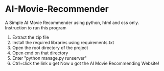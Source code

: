# AI-Movie-Recommender
A Simple AI Movie Recommender using python, html and css only.
Instruction to run this program
1. Extract the zip file
2. Install the required libraries using requirements.txt
3. Open the root directory of the project
4. Open cmd on that directory
5. Enter "python manage.py runserver"
6. Ctrl+click the link u get
Now u got the AI Movie Recommending Website!
